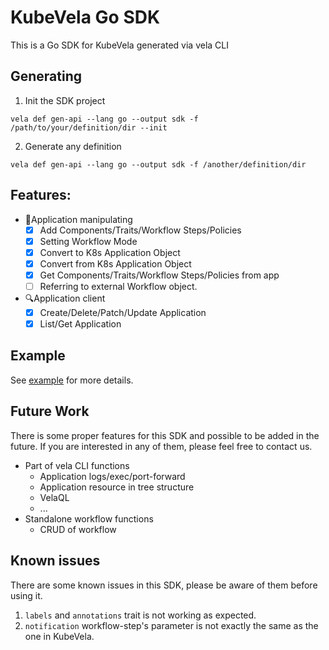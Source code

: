 # KubeVela Go SDK

This is a Go SDK for KubeVela generated via vela CLI

## Generating

1. Init the SDK project
```shell
vela def gen-api --lang go --output sdk -f /path/to/your/definition/dir --init
```

2. Generate any definition
```shell
vela def gen-api --lang go --output sdk -f /another/definition/dir
```

## Features:

- 🔧Application manipulating
    - [x] Add Components/Traits/Workflow Steps/Policies
    - [x] Setting Workflow Mode
    - [x] Convert to K8s Application Object
    - [x] Convert from K8s Application Object
    - [x] Get Components/Traits/Workflow Steps/Policies from app
    - [ ] Referring to external Workflow object.
- 🔍Application client
    - [x] Create/Delete/Patch/Update Application
    - [x] List/Get Application

## Example

See [example](example) for more details.

## Future Work

There is some proper features for this SDK and possible to be added in the future. If you are interested in any of them, please feel free to contact us.

- Part of vela CLI functions
    - Application logs/exec/port-forward
    - Application resource in tree structure
    - VelaQL
    - ...
- Standalone workflow functions
    - CRUD of workflow

## Known issues

There are some known issues in this SDK, please be aware of them before using it.

1. `labels` and `annotations` trait is not working as expected.
2. `notification` workflow-step's parameter is not exactly the same as the one in KubeVela.